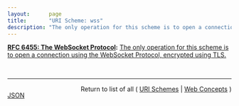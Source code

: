 ```yaml
---
layout:      page
title:       "URI Scheme: wss"
description: "The only operation for this scheme is to open a connection using the WebSocket Protocol, encrypted using TLS."
---
```


**[RFC 6455: The WebSocket Protocol](/specs/IETF/RFC/6455 "The WebSocket Protocol enables two-way communication between a client running untrusted code in a controlled environment to a remote host that has opted-in to communications from that code. The security model used for this is the origin-based security model commonly used by web browsers. The protocol consists of an opening handshake followed by basic message framing, layered over TCP. The goal of this technology is to provide a mechanism for browser-based applications that need two-way communication with servers that does not rely on opening multiple HTTP connections (e.g., using XMLHttpRequest or <iframe>s and long polling)."):** [The only operation for this scheme is to open a connection using the WebSocket Protocol, encrypted using TLS.](http://tools.ietf.org/html/rfc6455#section-3 "Read documentation for URI Scheme &#34;wss&#34;")

<br/>
<hr/>

<p style="float : left"><a href="wss.json" title="JSON representing this particular Web Concept">JSON</a></p>
<p style="text-align: right">Return to list of all ( <a href="../uri-schemes">URI Schemes</a> | <a href="../">Web Concepts</a> )</p>
